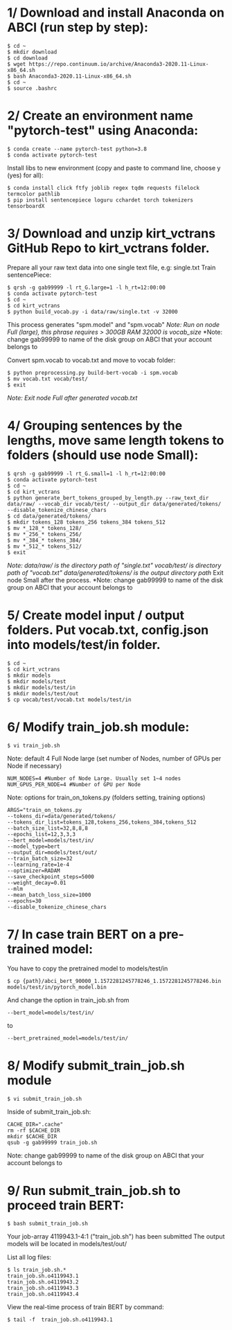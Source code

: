# 1/ Download and install Anaconda on ABCI (run step by step):
	
	$ cd ~
	$ mkdir download
	$ cd download
	$ wget https://repo.continuum.io/archive/Anaconda3-2020.11-Linux-x86_64.sh
	$ bash Anaconda3-2020.11-Linux-x86_64.sh
	$ cd ~
	$ source .bashrc
	

# 2/ Create an environment name "pytorch-test" using Anaconda:
	 
	$ conda create --name pytorch-test python=3.8
	$ conda activate pytorch-test
	

Install libs to new environment (copy and paste to command line, choose y (yes) for all):
	
	$ conda install click ftfy joblib regex tqdm requests filelock termcolor pathlib
	$ pip install sentencepiece loguru cchardet torch tokenizers tensorboardX
	

# 3/ Download and unzip kirt_vctrans GitHub Repo to kirt_vctrans folder.
Prepare all your raw text data into one single text file, e.g: single.txt
Train sentencePiece:
	
	$ qrsh -g gab99999 -l rt_G.large=1 -l h_rt=12:00:00
	$ conda activate pytorch-test
	$ cd ~
	$ cd kirt_vctrans
	$ python build_vocab.py -i data/raw/single.txt -v 32000
	
This process generates "spm.model" and "spm.vocab"
*Note: Run on node Full (large), this phrase requires > 300GB RAM
       32000 is vocab_size*
*Note: change gab99999 to name of the disk group on ABCI that your account belongs to

Convert spm.vocab to vocab.txt and move to vocab folder:
	
	$ python preprocessing.py build-bert-vocab -i spm.vocab
	$ mv vocab.txt vocab/test/
	$ exit
	
*Note: Exit node Full after generated vocab.txt*


# 4/ Grouping sentences by the lengths, move same length tokens to folders (should use node Small):
	
	$ qrsh -g gab99999 -l rt_G.small=1 -l h_rt=12:00:00
	$ conda activate pytorch-test
	$ cd ~
	$ cd kirt_vctrans
	$ python generate_bert_tokens_grouped_by_length.py --raw_text_dir data/raw/ --vocab_dir vocab/test/ --output_dir data/generated/tokens/  --disable_tokenize_chinese_chars
	$ cd data/generated/tokens/
	$ mkdir tokens_128 tokens_256 tokens_384 tokens_512
	$ mv *_128_* tokens_128/
	$ mv *_256_* tokens_256/
	$ mv *_384_* tokens_384/
	$ mv *_512_* tokens_512/
	$ exit
	
*Note: data/raw/ is the directory path of "single.txt"
          vocab/test/ is directory path of "vocab.txt"
          data/generated/tokens/ is the output directory path*
Exit node Small after the process.
*Note: change gab99999 to name of the disk group on ABCI that your account belongs to

# 5/ Create model input / output folders. Put vocab.txt, config.json into models/test/in folder.
	
	$ cd ~
	$ cd kirt_vctrans
	$ mkdir models
	$ mkdir models/test
	$ mkdir models/test/in
	$ mkdir models/test/out
	$ cp vocab/test/vocab.txt models/test/in
	

# 6/ Modify train_job.sh module:
	
	$ vi train_job.sh
	
Note: default 4 Full Node large (set number of Nodes, number of GPUs per Node if necessary)
	
	NUM_NODES=4 #Number of Node Large. Usually set 1~4 nodes
	NUM_GPUS_PER_NODE=4 #Number of GPU per Node
	
Note: options for train_on_tokens.py (folders setting, training options)
	
	ARGS="train_on_tokens.py 
	--tokens_dir=data/generated/tokens/
	--tokens_dir_list=tokens_128,tokens_256,tokens_384,tokens_512 
	--batch_size_list=32,8,8,8 
	--epochs_list=12,3,3,3 
	--bert_model=models/test/in/ 
	--model_type=bert 
	--output_dir=models/test/out/ 
	--train_batch_size=32 
	--learning_rate=1e-4 
	--optimizer=RADAM 
	--save_checkpoint_steps=5000 
	--weight_decay=0.01 
	--mlm 
	--mean_batch_loss_size=1000 
	--epochs=30
	--disable_tokenize_chinese_chars
	

# 7/ In case train BERT on a pre-trained model:
You have to copy the pretrained model to models/test/in
	
	$ cp {path}/abci_bert_90000_1.1572281245778246_1.1572281245778246.bin models/test/in/pytorch_model.bin
	
And change the option in train_job.sh from 
	
	--bert_model=models/test/in/
	
to
	
	--bert_pretrained_model=models/test/in/
	

# 8/ Modify submit_train_job.sh module
	
	$ vi submit_train_job.sh
	
Inside of submit_train_job.sh:
	
	CACHE_DIR=".cache" 
	rm -rf $CACHE_DIR
	mkdir $CACHE_DIR
	qsub -g gab99999 train_job.sh
	
Note: change gab99999 to name of the disk group on ABCI that your account belongs to

# 9/ Run submit_train_job.sh to proceed train BERT:
	
	$ bash submit_train_job.sh
	
Your job-array 4119943.1-4:1 ("train_job.sh") has been submitted
The output models will be located in models/test/out/

List all log files:
	
	$ ls train_job.sh.*
	train_job.sh.o4119943.1
	train_job.sh.o4119943.2
	train_job.sh.o4119943.3
	train_job.sh.o4119943.4
	
View the real-time process of train BERT by command:
	
	$ tail -f  train_job.sh.o4119943.1
	
